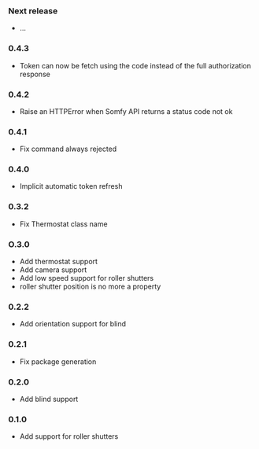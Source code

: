 ### Next release
* ...
### 0.4.3
* Token can now be fetch using the code instead of the full authorization response
### 0.4.2
* Raise an HTTPError when Somfy API returns a status code not ok 
### 0.4.1
* Fix command always rejected
### 0.4.0
* Implicit automatic token refresh
### 0.3.2
* Fix Thermostat class name
### O.3.0
* Add thermostat support
* Add camera support
* Add low speed support for roller shutters
* roller shutter position is no more a property
### 0.2.2
* Add orientation support for blind
### 0.2.1
* Fix package generation
### 0.2.0
* Add blind support
### 0.1.0
* Add support for roller shutters
